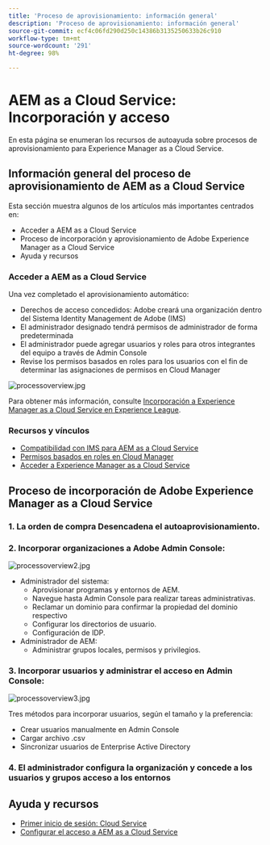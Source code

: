 ```yaml
---
title: 'Proceso de aprovisionamiento: información general'
description: 'Proceso de aprovisionamiento: información general'
source-git-commit: ecf4c06fd290d250c14386b3135250633b26c910
workflow-type: tm+mt
source-wordcount: '291'
ht-degree: 98%

---
```



# AEM as a Cloud Service: Incorporación y acceso

En esta página se enumeran los recursos de autoayuda sobre procesos de aprovisionamiento para Experience Manager as a Cloud Service.

## Información general del proceso de aprovisionamiento de AEM as a Cloud Service

Esta sección muestra algunos de los artículos más importantes centrados en:

* Acceder a AEM as a Cloud Service
* Proceso de incorporación y aprovisionamiento de Adobe Experience Manager as a Cloud Service
* Ayuda y recursos


### Acceder a AEM as a Cloud Service

Una vez completado el aprovisionamiento automático:

* Derechos de acceso concedidos: Adobe creará una organización dentro del Sistema Identity Management de Adobe (IMS)
* El administrador designado tendrá permisos de administrador de forma predeterminada
* El administrador puede agregar usuarios y roles para otros integrantes del equipo a través de Admin Console
* Revise los permisos basados en roles para los usuarios con el fin de determinar las asignaciones de permisos en Cloud Manager

![processoverview.jpg](assets/processOverview.jpg)


Para obtener más información, consulte [Incorporación a Experience Manager as a Cloud Service en Experience League](https://experienceleague.adobe.com/docs/experience-manager-cloud-service/onboarding/home.html?lang=es).

### Recursos y vínculos

* [Compatibilidad con IMS para AEM as a Cloud Service](https://experienceleague.adobe.com/docs/experience-manager-cloud-service/security/ims-support.html?lang=es)
* [Permisos basados en roles en Cloud Manager](https://experienceleague.adobe.com/docs/experience-manager-cloud-service/onboarding/what-is-required/role-based-permissions.html#what-is-required)
* [Acceder a Experience Manager as a Cloud Service](https://experienceleague.adobe.com/docs/experience-manager-cloud-service/onboarding/getting-access/navigation.html#getting-access)


## Proceso de incorporación de Adobe Experience Manager as a Cloud Service

### 1. La orden de compra Desencadena el autoaprovisionamiento.

### 2. Incorporar organizaciones a Adobe Admin Console:

![processoverview2.jpg](assets/processOverview2.jpg)

* Administrador del sistema:
   * Aprovisionar programas y entornos de AEM.
   * Navegue hasta Admin Console para realizar tareas administrativas.
   * Reclamar un dominio para confirmar la propiedad del dominio respectivo
   * Configurar los directorios de usuario.
   * Configuración de IDP.
* Administrador de AEM:
   * Administrar grupos locales, permisos y privilegios.

### 3. Incorporar usuarios y administrar el acceso en Admin Console:

![processoverview3.jpg](assets/processOverview3.jpg)

Tres métodos para incorporar usuarios, según el tamaño y la preferencia:
* Crear usuarios manualmente en Admin Console
* Cargar archivo .csv
* Sincronizar usuarios de Enterprise Active Directory

### 4. El administrador configura la organización y concede a los usuarios y grupos acceso a los entornos

## Ayuda y recursos

* [Primer inicio de sesión: Cloud Service](/help/journey-onboarding/sysadmin/learning-path-aem-users.md)
* [Configurar el acceso a AEM as a Cloud Service](https://experienceleague.adobe.com/docs/experience-manager-learn/cloud-service/accessing/overview.html#accessing)
